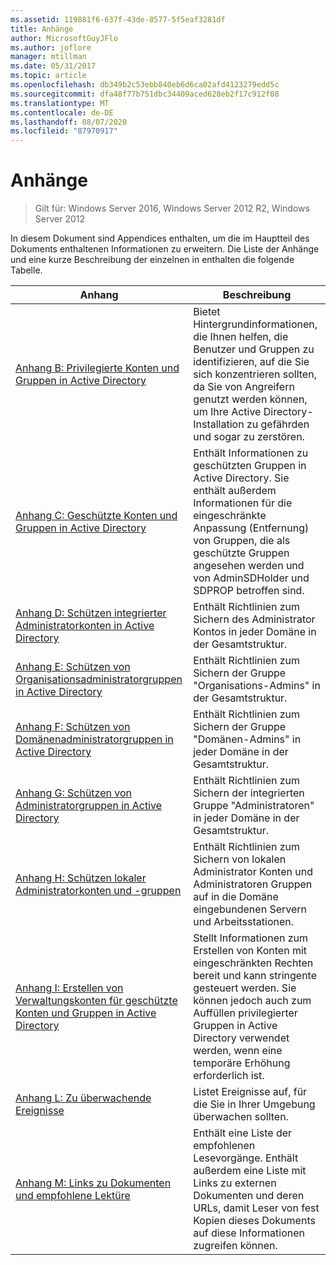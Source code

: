 ```yaml
---
ms.assetid: 119881f6-637f-43de-8577-5f5eaf3281df
title: Anhänge
author: MicrosoftGuyJFlo
ms.author: joflore
manager: mtillman
ms.date: 05/31/2017
ms.topic: article
ms.openlocfilehash: db349b2c53ebb840eb6d6ca02afd4123279edd5c
ms.sourcegitcommit: dfa48f77b751dbc34409aced628eb2f17c912f08
ms.translationtype: MT
ms.contentlocale: de-DE
ms.lasthandoff: 08/07/2020
ms.locfileid: "87970917"
---
```

# <a name="appendices"></a>Anhänge

>Gilt für: Windows Server 2016, Windows Server 2012 R2, Windows Server 2012

In diesem Dokument sind Appendices enthalten, um die im Hauptteil des Dokuments enthaltenen Informationen zu erweitern. Die Liste der Anhänge und eine kurze Beschreibung der einzelnen in enthalten die folgende Tabelle.


|**Anhang**|**Beschreibung**|
| --- | --- |
|[Anhang B: Privilegierte Konten und Gruppen in Active Directory](../../../ad-ds/plan/security-best-practices/Appendix-B--Privileged-Accounts-and-Groups-in-Active-Directory.md)|Bietet Hintergrundinformationen, die Ihnen helfen, die Benutzer und Gruppen zu identifizieren, auf die Sie sich konzentrieren sollten, da Sie von Angreifern genutzt werden können, um Ihre Active Directory-Installation zu gefährden und sogar zu zerstören.|
|[Anhang C: Geschützte Konten und Gruppen in Active Directory](../../../ad-ds/plan/security-best-practices/Appendix-C--Protected-Accounts-and-Groups-in-Active-Directory.md)|Enthält Informationen zu geschützten Gruppen in Active Directory. Sie enthält außerdem Informationen für die eingeschränkte Anpassung (Entfernung) von Gruppen, die als geschützte Gruppen angesehen werden und von AdminSDHolder und SDPROP betroffen sind.|
|[Anhang D: Schützen integrierter Administratorkonten in Active Directory](../../../ad-ds/plan/security-best-practices/Appendix-D--Securing-Built-In-Administrator-Accounts-in-Active-Directory.md)|Enthält Richtlinien zum Sichern des Administrator Kontos in jeder Domäne in der Gesamtstruktur.|
|[Anhang E: Schützen von Organisationsadministratorgruppen in Active Directory](../../../ad-ds/plan/security-best-practices/Appendix-E--Securing-Enterprise-Admins-Groups-in-Active-Directory.md)|Enthält Richtlinien zum Sichern der Gruppe "Organisations-Admins" in der Gesamtstruktur.|
|[Anhang F: Schützen von Domänenadministratorgruppen in Active Directory](../../../ad-ds/plan/security-best-practices/Appendix-F--Securing-Domain-Admins-Groups-in-Active-Directory.md)|Enthält Richtlinien zum Sichern der Gruppe "Domänen-Admins" in jeder Domäne in der Gesamtstruktur.|
|[Anhang G: Schützen von Administratorgruppen in Active Directory](../../../ad-ds/plan/security-best-practices/Appendix-G--Securing-Administrators-Groups-in-Active-Directory.md)|Enthält Richtlinien zum Sichern der integrierten Gruppe "Administratoren" in jeder Domäne in der Gesamtstruktur.|
|[Anhang H: Schützen lokaler Administratorkonten und -gruppen](../../../ad-ds/plan/security-best-practices/Appendix-H--Securing-Local-Administrator-Accounts-and-Groups.md)|Enthält Richtlinien zum Sichern von lokalen Administrator Konten und Administratoren Gruppen auf in die Domäne eingebundenen Servern und Arbeitsstationen.|
|[Anhang I: Erstellen von Verwaltungskonten für geschützte Konten und Gruppen in Active Directory](../../../ad-ds/manage/component-updates/Appendix-I--Creating-Management-Accounts-for-Protected-Accounts-and-Groups-in-Active-Directory.md)|Stellt Informationen zum Erstellen von Konten mit eingeschränkten Rechten bereit und kann stringente gesteuert werden. Sie können jedoch auch zum Auffüllen privilegierter Gruppen in Active Directory verwendet werden, wenn eine temporäre Erhöhung erforderlich ist.|
|[Anhang L: Zu überwachende Ereignisse](../../../ad-ds/plan/Appendix-L--Events-to-Monitor.md)|Listet Ereignisse auf, für die Sie in Ihrer Umgebung überwachen sollten.|
|[Anhang M: Links zu Dokumenten und empfohlene Lektüre](../../../ad-ds/manage/Appendix-M--Document-Links-and-Recommended-Reading.md)|Enthält eine Liste der empfohlenen Lesevorgänge. Enthält außerdem eine Liste mit Links zu externen Dokumenten und deren URLs, damit Leser von fest Kopien dieses Dokuments auf diese Informationen zugreifen können.|



